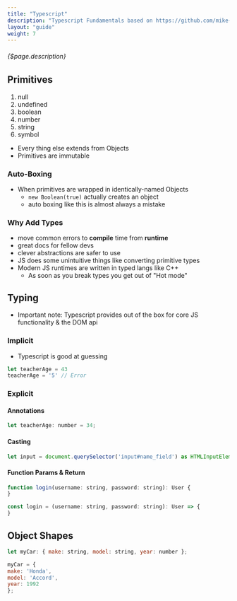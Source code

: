 ```yaml
---
title: "Typescript"
description: "Typescript Fundamentals based on https://github.com/mike-works/typescript-fundamentals"
layout: "guide"
weight: 7
---
```


###### {$page.description}

<article id="1">

## Primitives

1. null
2. undefined
3. boolean
4. number
5. string
6. symbol

* Every thing else extends from Objects
* Primitives are immutable

### Auto-Boxing

* When primitives are wrapped in identically-named Objects
	* `new Boolean(true)` actually creates an object
	* auto boxing like this is almost always a mistake

### Why Add Types

* move common errors to **compile** time from **runtime**
* great docs for fellow devs
* clever abstractions are safer to use
* JS does some unintuitive things like converting primitive types
* Modern JS runtimes are written in typed langs like C++
	* As soon as you break types you get out of "Hot mode"

</article>

<article id="2">

## Typing

* Important note: Typescript provides out of the box for core JS functionality & the DOM api

### Implicit

* Typescript is good at guessing

```javascript
let teacherAge = 43
teacherAge = '5' // Error
```

### Explicit

#### Annotations

```javascript
let teacherAge: number = 34;
```

#### Casting

```javascript
let input = document.querySelector('input#name_field') as HTMLInputElement;
```

#### Function Params & Return

```javascript
function login(username: string, password: string): User {
}

const login = (username: string, password: string): User => {
}
```

</article>

<article id="2">

## Object Shapes

```javascript
let myCar: { make: string, model: string, year: number };

myCar = {
make: 'Honda',
model: 'Accord',
year: 1992
};
```


</article>

